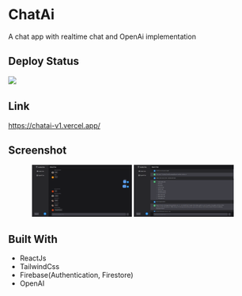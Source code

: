 # ChatAi

A chat app with realtime chat and OpenAi implementation

## Deploy Status

<img src="https://therealsujitk-vercel-badge.vercel.app/?app=chatai-v1&style=for-the-badge" />

## Link

https://chatai-v1.vercel.app/


## Screenshot

<p align="center">
  <img src="ss/1.png" width="40%" > <img src="ss/2.png" width="40%">
</p>

## Built With

- ReactJs
- TailwindCss
- Firebase(Authentication, Firestore)
- OpenAI

